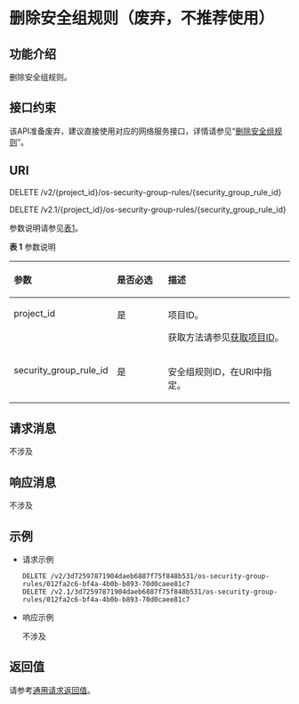 # 删除安全组规则（废弃，不推荐使用）<a name="ZH-CN_TOPIC_0065817704"></a>

## 功能介绍<a name="zh-cn_topic_0057972668_section26649649"></a>

删除安全组规则。

## 接口约束<a name="zh-cn_topic_0057972668_section11137969"></a>

该API准备废弃，建议直接使用对应的网络服务接口，详情请参见“[删除安全组规则](https://support.huaweicloud.com/api-vpc/zh-cn_topic_0060595559.html)”。

## URI<a name="zh-cn_topic_0057972668_section38520254"></a>

DELETE /v2/\{project\_id\}/os-security-group-rules/\{security\_group\_rule\_id\}

DELETE /v2.1/\{project\_id\}/os-security-group-rules/\{security\_group\_rule\_id\}

参数说明请参见[表1](#zh-cn_topic_0057972668_table32475667)。

**表 1**  参数说明

<a name="zh-cn_topic_0057972668_table32475667"></a>
<table><thead align="left"><tr id="zh-cn_topic_0057972668_row44937496"><th class="cellrowborder" valign="top" width="22.24%" id="mcps1.2.4.1.1"><p id="p5187119"><a name="p5187119"></a><a name="p5187119"></a>参数</p>
</th>
<th class="cellrowborder" valign="top" width="21.87%" id="mcps1.2.4.1.2"><p id="p17503500"><a name="p17503500"></a><a name="p17503500"></a>是否必选</p>
</th>
<th class="cellrowborder" valign="top" width="55.88999999999999%" id="mcps1.2.4.1.3"><p id="p8497414"><a name="p8497414"></a><a name="p8497414"></a>描述</p>
</th>
</tr>
</thead>
<tbody><tr id="zh-cn_topic_0057972668_row1664874"><td class="cellrowborder" valign="top" width="22.24%" headers="mcps1.2.4.1.1 "><p id="zh-cn_topic_0057972668_p637140"><a name="zh-cn_topic_0057972668_p637140"></a><a name="zh-cn_topic_0057972668_p637140"></a>project_id</p>
</td>
<td class="cellrowborder" valign="top" width="21.87%" headers="mcps1.2.4.1.2 "><p id="zh-cn_topic_0057972668_p51608407"><a name="zh-cn_topic_0057972668_p51608407"></a><a name="zh-cn_topic_0057972668_p51608407"></a>是</p>
</td>
<td class="cellrowborder" valign="top" width="55.88999999999999%" headers="mcps1.2.4.1.3 "><p id="p37593705"><a name="p37593705"></a><a name="p37593705"></a>项目ID。</p>
<p id="p1180512217438"><a name="p1180512217438"></a><a name="p1180512217438"></a>获取方法请参见<a href="获取项目ID.md">获取项目ID</a>。</p>
</td>
</tr>
<tr id="zh-cn_topic_0057972668_row2766143413265"><td class="cellrowborder" valign="top" width="22.24%" headers="mcps1.2.4.1.1 "><p id="zh-cn_topic_0057972668_p1376603482617"><a name="zh-cn_topic_0057972668_p1376603482617"></a><a name="zh-cn_topic_0057972668_p1376603482617"></a>security_group_rule_id</p>
</td>
<td class="cellrowborder" valign="top" width="21.87%" headers="mcps1.2.4.1.2 "><p id="zh-cn_topic_0057972668_p14766134142620"><a name="zh-cn_topic_0057972668_p14766134142620"></a><a name="zh-cn_topic_0057972668_p14766134142620"></a>是</p>
</td>
<td class="cellrowborder" valign="top" width="55.88999999999999%" headers="mcps1.2.4.1.3 "><p id="zh-cn_topic_0057972668_p6766183419266"><a name="zh-cn_topic_0057972668_p6766183419266"></a><a name="zh-cn_topic_0057972668_p6766183419266"></a>安全组规则ID，在URI中指定。</p>
</td>
</tr>
</tbody>
</table>

## 请求消息<a name="zh-cn_topic_0057972668_section33132859"></a>

不涉及

## 响应消息<a name="zh-cn_topic_0057972668_section29760277"></a>

不涉及

## 示例<a name="zh-cn_topic_0057972668_section66515904"></a>

-   请求示例

    ```
    DELETE /v2/3d72597871904daeb6887f75f848b531/os-security-group-rules/012fa2c6-bf4a-4b0b-b893-70d0caee81c7
    DELETE /v2.1/3d72597871904daeb6887f75f848b531/os-security-group-rules/012fa2c6-bf4a-4b0b-b893-70d0caee81c7
    ```

-   响应示例

    不涉及


## 返回值<a name="zh-cn_topic_0092803065_zh-cn_topic_0020212692_section22960139"></a>

请参考[通用请求返回值](通用请求返回值.md)。

